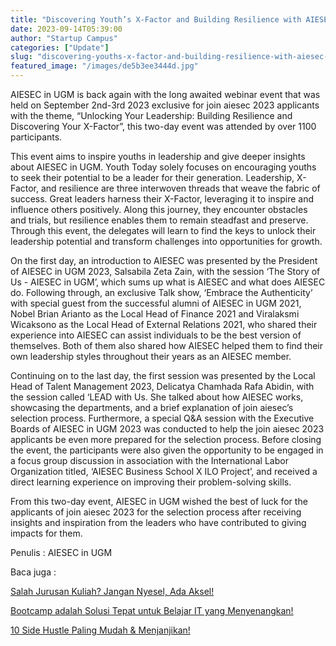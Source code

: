 ```yaml
---
title: "Discovering Youth’s X-Factor and Building Resilience with AIESEC in UGM"
date: 2023-09-14T05:39:00
author: "Startup Campus"
categories: ["Update"]
slug: "discovering-youths-x-factor-and-building-resilience-with-aiesec-in-ugm"
featured_image: "/images/de5b3ee3444d.jpg"
---
```


AIESEC in UGM is back again with the long awaited webinar event that was held on September 2nd-3rd 2023 exclusive for join aiesec 2023 applicants with the theme, “Unlocking Your Leadership: Building Resilience and Discovering Your X-Factor”, this two-day event was attended by over 1100 participants.

This event aims to inspire youths in leadership and give deeper insights about AIESEC in UGM. Youth Today solely focuses on encouraging youths to seek their potential to be a leader for their generation. Leadership, X-Factor, and resilience are three interwoven threads that weave the fabric of success. Great leaders harness their X-Factor, leveraging it to inspire and influence others positively. Along this journey, they encounter obstacles and trials, but resilience enables them to remain steadfast and preserve. Through this event, the delegates will learn to find the keys to unlock their leadership potential and transform challenges into opportunities for growth.

On the first day, an introduction to AIESEC was presented by the President of AIESEC in UGM 2023, Salsabila Zeta Zain, with the session ‘The Story of Us - AIESEC in UGM’, which sums up what is AIESEC and what does AIESEC do. Following through, an exclusive Talk show, ‘Embrace the Authenticity’ with special guest from the successful alumni of AIESEC in UGM 2021, Nobel Brian Arianto as the Local Head of Finance 2021 and Viralaksmi Wicaksono as the Local Head of External Relations 2021, who shared their experience into AIESEC can assist individuals to be the best version of themselves. Both of them also shared how AIESEC helped them to find their own leadership styles throughout their years as an AIESEC member.

Continuing on to the last day, the first session was presented by the Local Head of Talent Management 2023, Delicatya Chamhada Rafa Abidin, with the session called ‘LEAD with Us. She talked about how AIESEC works, showcasing the departments, and a brief explanation of join aiesec’s selection process. Furthermore, a special Q&A session with the Executive Boards of AIESEC in UGM 2023 was conducted to help the join aiesec 2023 applicants be even more prepared for the selection process. Before closing the event, the participants were also given the opportunity to be engaged in a focus group discussion in association with the International Labor Organization titled, ‘AIESEC Business School X ILO Project’, and received a direct learning experience on improving their problem-solving skills.

From this two-day event, AIESEC in UGM wished the best of luck for the applicants of join aiesec 2023 for the selection process after receiving insights and inspiration from the leaders who have contributed to giving impacts for them.

Penulis : AIESEC in UGM 

Baca juga : 

[Salah Jurusan Kuliah? Jangan Nyesel, Ada Aksel!](https://startupcampus.id/blog/salah-jurusan-kuliah-jangan-nyesel-ada-aksel/)

[Bootcamp adalah Solusi Tepat untuk Belajar IT yang Menyenangkan!](https://startupcampus.id/blog/bootcamp-adalah-solusi-tepat-untuk-belajar-it-yang-menyenangkan/)

[10 Side Hustle Paling Mudah & Menjanjikan!](https://startupcampus.id/blog/10-side-hustle-paling-mudah-menjanjikan/)
